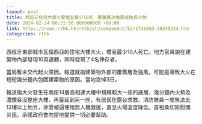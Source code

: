 ```yaml
---
layout: post
title: 西班牙住宅大廈火警增至最少10死　覆蓋層及強風或助長火勢
date: 2024-02-24 06:21:58.000000000 +08:00
link: https://news.rthk.hk/rthk/ch/component/k2/1741683-20240224.htm
categories: rthk
---
```


西班牙東部城市瓦倫西亞的住宅大樓大火，增至最少10人死亡。地方官員說在建築物內部發現10具遺體，同時發現了4名倖存者。

當局暫未交代起火原因。報道就指建築物外部的覆蓋層及強風，可能是導致大火在短短幾分鐘內包圍建築物的原因。當地哀悼3日。

報道指大火發生在兩座14層高相連大樓中規模較大一座的底層，幾分鐘內火勢及濃煙吞沒整座大樓，再蔓延到另一座，有居民在露台求救。消防隊員一度無法去12樓以上地方，亦曾被逼使用無人機救援，直至火場溫度降低。首相桑切斯慰問災民，承諾政府會向當地提供一切必要幫助。
